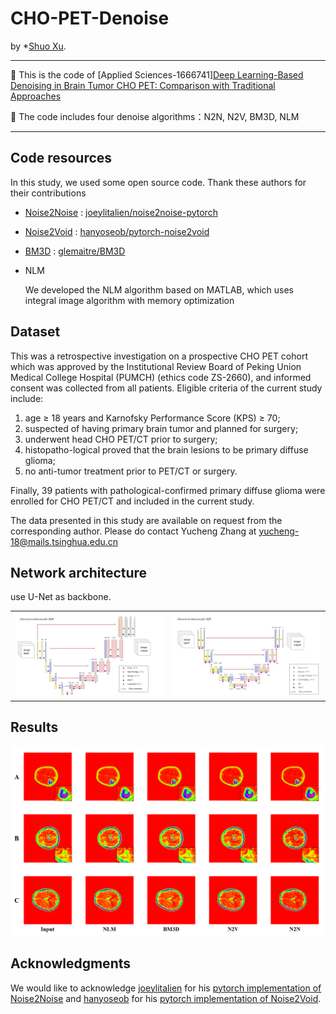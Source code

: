 
# CHO-PET-Denoise

by *[Shuo Xu](https://www.researchgate.net/profile/Shuo-Xu-21).
****

🔔 This is the code of [Applied Sciences-1666741][Deep Learning-Based Denoising in Brain Tumor CHO PET: Comparison with Traditional Approaches](https://www.mdpi.com/2076-3417/12/10/5187/pdf)

🔔 The code includes four denoise algorithms：N2N, N2V, BM3D, NLM

****

## Code resources

In this study, we used some open source code. Thank these authors for their contributions

* [Noise2Noise](https://arxiv.org/abs/1803.04189) : [joeylitalien/noise2noise-pytorch](https://github.com/joeylitalien/noise2noise-pytorch)

* [Noise2Void](https://arxiv.org/abs/1811.10980) : [hanyoseob/pytorch-noise2void](https://github.com/hanyoseob/pytorch-noise2void)

* [BM3D](https://webpages.tuni.fi/foi/GCF-BM3D/) : [glemaitre/BM3D](https://github.com/glemaitre/BM3D)

* NLM

   We developed the NLM algorithm based on MATLAB, which uses integral image algorithm with memory optimization 

## Dataset
This was a retrospective investigation on a prospective CHO PET cohort which was approved by the Institutional Review Board of Peking Union Medical College Hospital (PUMCH) (ethics code ZS-2660), and informed consent was collected from all patients. Eligible criteria of the current study include: 

1) age ≥ 18 years and Karnofsky Performance Score (KPS) ≥ 70;
2) suspected of having primary brain tumor and planned for surgery; 
3) underwent head CHO PET/CT prior to surgery; 
4) histopatho-logical proved that the brain lesions to be primary diffuse glioma; 
5) no anti-tumor treatment prior to PET/CT or surgery. 

Finally, 39 patients with pathological-confirmed primary diffuse glioma were enrolled for CHO PET/CT and included in the current study.

The data presented in this study are available on request from the corresponding author. Please do
contact  Yucheng Zhang   at  yucheng-18@mails.tsinghua.edu.cn

## Network architecture

use U-Net as backbone.
<table frame=void>
	<tr>		  
    <td><center><img src="figures/N2N.BMP"		
                     alt="x"
                     height="填数字作为高度"/></center></td>	
    <td><center><img src="figures/N2V.BMP"
                     alt="x"
                     height="高度一致会好看"/></center></td>
    </tr>
</table>

## Results


<img src="figures/r.png">

## Acknowledgments

We would like to acknowledge [joeylitalien](https://joeylitalien.github.io//) for his [pytorch implementation of Noise2Noise](https://github.com/joeylitalien/noise2noise-pytorch) and [hanyoseob](https://github.com/hanyoseob) for his [pytorch implementation of Noise2Void](https://github.com/hanyoseob/pytorch-noise2void). 
